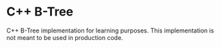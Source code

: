 # C++ B-Tree

C++ B-Tree implementation for learning purposes. This implementation is not meant to be used in production code.
